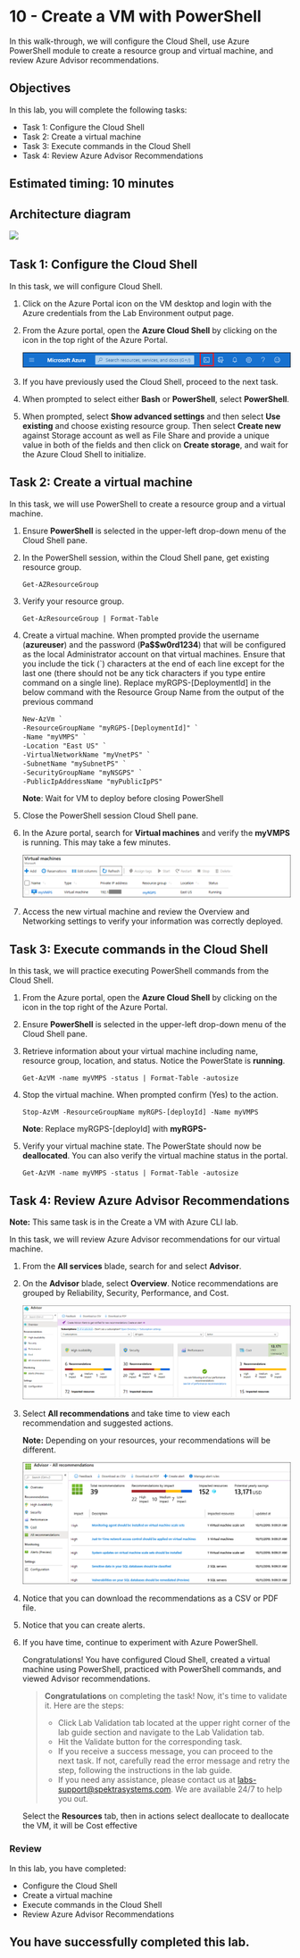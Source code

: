 # 10 - Create a VM with PowerShell

In this walk-through, we will configure the Cloud Shell, use Azure PowerShell module to create a resource group and virtual machine, and review Azure Advisor recommendations.

## Objectives

In this lab, you will complete the following tasks:

+ Task 1: Configure the Cloud Shell
+ Task 2: Create a virtual machine
+ Task 3: Execute commands in the Cloud Shell
+ Task 4: Review Azure Advisor Recommendations

## Estimated timing: 10 minutes

## Architecture diagram

![](../Images/sc900lab1.png)

## Task 1: Configure the Cloud Shell

In this task, we will configure Cloud Shell.

1. Click on the Azure Portal icon on the VM desktop and login with the Azure credentials from the Lab Environment output page.

2. From the Azure portal, open the **Azure Cloud Shell** by clicking on the icon in the top right of the Azure Portal.

    ![Screenshot of Azure Portal Azure Cloud Shell icon.](../images/AZ-900-1001.png)

3. If you have previously used the Cloud Shell, proceed to the next task.

4. When prompted to select either **Bash** or **PowerShell**, select **PowerShell**.

5. When prompted, select **Show advanced settings** and then select **Use existing** and choose existing resource group. Then select **Create new** against Storage account as well as File Share and provide a unique value in both of the fields and then click on **Create storage**, and wait for the Azure Cloud Shell to initialize.


## Task 2: Create a virtual machine

In this task, we will use PowerShell to create a resource group and a virtual machine.

1. Ensure **PowerShell** is selected in the upper-left drop-down menu of the Cloud Shell pane.

2. In the PowerShell session, within the Cloud Shell pane, get existing resource group.

    ```
    Get-AZResourceGroup
    ```

3. Verify your resource group.

    ```
    Get-AzResourceGroup | Format-Table
    ```

4. Create a virtual machine. When prompted provide the username (**azureuser**) and the password (**Pa$$w0rd1234**) that will be configured as the local Administrator account on that virtual machines. Ensure that you include the tick (`) characters at the end of each line except for the last one (there should not be any tick characters if you type entire command on a single line). Replace myRGPS-[DeploymentId] in the below command with the Resource Group Name from the output of the previous command

    ```
    New-AzVm `
    -ResourceGroupName "myRGPS-[DeploymentId]" `
    -Name "myVMPS" `
    -Location "East US" `
    -VirtualNetworkName "myVnetPS" `
    -SubnetName "mySubnetPS" `
    -SecurityGroupName "myNSGPS" `
    -PublicIpAddressName "myPublicIpPS"
    ```

    **Note**: Wait for VM to deploy before closing PowerShell

5. Close the PowerShell session Cloud Shell pane.

6. In the Azure portal, search for **Virtual machines** and verify the **myVMPS** is running. This may take a few minutes.

    ![Screenshot of the virtual machines page with myVMPS in a running state.](../images/AZ-900-10-02.png)

7. Access the new virtual machine and review the Overview and Networking settings to verify your information was correctly deployed.


## Task 3: Execute commands in the Cloud Shell

In this task, we will practice executing PowerShell commands from the Cloud Shell.

1. From the Azure portal, open the **Azure Cloud Shell** by clicking on the icon in the top right of the Azure Portal.

2. Ensure **PowerShell** is selected in the upper-left drop-down menu of the Cloud Shell pane.

3. Retrieve information about your virtual machine including name, resource group, location, and status. Notice the PowerState is **running**.

    ```
    Get-AzVM -name myVMPS -status | Format-Table -autosize
    ```

4. Stop the virtual machine. When prompted confirm (Yes) to the action.

    ```
    Stop-AzVM -ResourceGroupName myRGPS-[deployId] -Name myVMPS
    ```
    **Note**: Replace myRGPS-[deployId] with **myRGPS-<inject key="DeploymentID" enableCopy="false" />**

5. Verify your virtual machine state. The PowerState should now be **deallocated**. You can also verify the virtual machine status in the portal.

    ```
    Get-AzVM -name myVMPS -status | Format-Table -autosize
    ```

## Task 4: Review Azure Advisor Recommendations


**Note:** This same task is in the Create a VM with Azure CLI lab.

In this task, we will review Azure Advisor recommendations for our virtual machine.

1. From the **All services** blade, search for and select **Advisor**.

2. On the **Advisor** blade, select **Overview**. Notice recommendations are grouped by Reliability, Security, Performance, and Cost.

    ![Screenshot of the Advisor Overview page. ](../images/AZ-900-10-03.png)

3. Select **All recommendations** and take time to view each recommendation and suggested actions.

    **Note:** Depending on your resources, your recommendations will be different.

    ![Screenshot of the Advisor All recommendations page. ](../images/AZ-900-10-04.png)

4. Notice that you can download the recommendations as a CSV or PDF file.

5. Notice that you can create alerts.

6. If you have time, continue to experiment with Azure PowerShell.

   Congratulations! You have configured Cloud Shell, created a virtual machine using PowerShell, practiced with PowerShell commands, and viewed Advisor recommendations.

   > **Congratulations** on completing the task! Now, it's time to validate it. Here are the steps:
   > - Click Lab Validation tab located at the upper right corner of the lab guide section and navigate to the Lab Validation tab.
   > - Hit the Validate button for the corresponding task.
   > - If you receive a success message, you can proceed to the next task. If not, carefully read the error message and retry the step, following the instructions in the lab guide.
   > - If you need any assistance, please contact us at labs-support@spektrasystems.com. We are available 24/7 to help you out.

   Select the **Resources** tab, then in actions select deallocate to deallocate the VM, it will be Cost effective

### Review
In this lab, you have completed:
- Configure the Cloud Shell
- Create a virtual machine
- Execute commands in the Cloud Shell
- Review Azure Advisor Recommendations

## You have successfully completed this lab.
